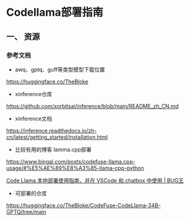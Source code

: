 # Codellama部署指南

## 一、 资源

### 参考文档

- awq、gptq、guff等类型模型下载位置

https://huggingface.co/TheBloke

- xinference仓库

https://github.com/xorbitsai/inference/blob/main/README_zh_CN.md

- xinference文档

https://inference.readthedocs.io/zh-cn/latest/getting_started/installation.html

- 比较有用的博客 lamma.cpp部署

https://www.bingal.com/posts/codefuse-llama.cpp-usage/#%E5%AE%89%E8%A3%85-llama-cpp-python

[Code Llama 本地部署使用指南，并在 VSCode 和 chatbox 中使用 | BUG王](https://www.bingal.com/posts/code-llama-usage/#%E4%B8%8B%E8%BD%BD%E6%A8%A1%E5%9E%8B)

- 可部署的仓库

https://huggingface.co/TheBloke/CodeFuse-CodeLlama-34B-GPTQ/tree/main
